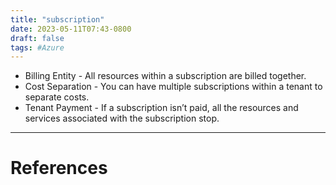 ```yaml
---
title: "subscription"
date: 2023-05-11T07:43-0800
draft: false
tags: #Azure
---
```


- Billing Entity - All resources within a subscription are billed together. 
- Cost Separation - You can have multiple subscriptions within a tenant to separate costs.
- Tenant Payment - If a subscription isn’t paid, all the resources and services associated with the subscription stop.

---
# References
